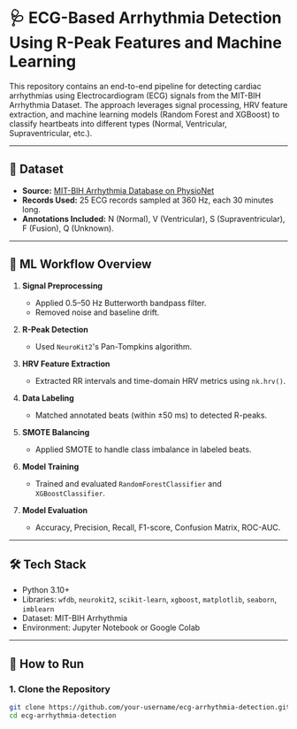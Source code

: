 # 🩺 ECG-Based Arrhythmia Detection Using R-Peak Features and Machine Learning

This repository contains an end-to-end pipeline for detecting cardiac arrhythmias using Electrocardiogram (ECG) signals from the MIT-BIH Arrhythmia Dataset. The approach leverages signal processing, HRV feature extraction, and machine learning models (Random Forest and XGBoost) to classify heartbeats into different types (Normal, Ventricular, Supraventricular, etc.).

---

## 📁 Dataset

- **Source:** [MIT-BIH Arrhythmia Database on PhysioNet](https://physionet.org/content/mitdb/1.0.0/)
- **Records Used:** 25 ECG records sampled at 360 Hz, each 30 minutes long.
- **Annotations Included:** N (Normal), V (Ventricular), S (Supraventricular), F (Fusion), Q (Unknown).

---

## 🧠 ML Workflow Overview

1. **Signal Preprocessing**
   - Applied 0.5–50 Hz Butterworth bandpass filter.
   - Removed noise and baseline drift.

2. **R-Peak Detection**
   - Used `NeuroKit2`'s Pan-Tompkins algorithm.

3. **HRV Feature Extraction**
   - Extracted RR intervals and time-domain HRV metrics using `nk.hrv()`.

4. **Data Labeling**
   - Matched annotated beats (within ±50 ms) to detected R-peaks.

5. **SMOTE Balancing**
   - Applied SMOTE to handle class imbalance in labeled beats.

6. **Model Training**
   - Trained and evaluated `RandomForestClassifier` and `XGBoostClassifier`.

7. **Model Evaluation**
   - Accuracy, Precision, Recall, F1-score, Confusion Matrix, ROC-AUC.

---

## 🛠 Tech Stack

- Python 3.10+
- Libraries: `wfdb`, `neurokit2`, `scikit-learn`, `xgboost`, `matplotlib`, `seaborn`, `imblearn`
- Dataset: MIT-BIH Arrhythmia
- Environment: Jupyter Notebook or Google Colab

---

## 🚀 How to Run

### 1. Clone the Repository

```bash
git clone https://github.com/your-username/ecg-arrhythmia-detection.git
cd ecg-arrhythmia-detection
